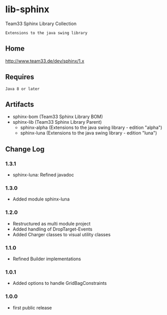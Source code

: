# lib-sphinx

Team33 Sphinx Library Collection

    Extensions to the java swing library

## Home

http://www.team33.de/dev/sphinx/1.x

## Requires

    Java 8 or later

## Artifacts

* sphinx-bom (Team33 Sphinx Library BOM)
* sphinx-lib (Team33 Sphinx Library Parent)
  * sphinx-alpha (Extensions to the java swing library - edition "alpha")
  * sphinx-luna (Extensions to the java swing library - edition "luna")

## Change Log

### 1.3.1

* sphinx-luna: Refined javadoc

### 1.3.0

* Added module sphinx-luna

### 1.2.0

* Restructured as multi module project 
* Added handling of DropTarget-Events
* Added Charger classes to visual utility classes

### 1.1.0

* Refined Builder implementations

### 1.0.1

* Added options to handle GridBagConstraints

### 1.0.0

* first public release
